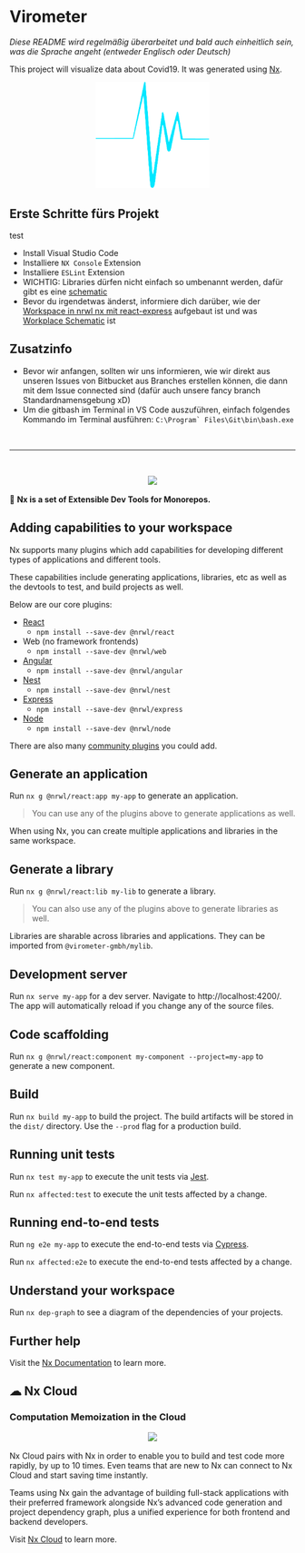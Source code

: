 # Virometer

_Diese README wird regelmäßig überarbeitet und bald auch einheitlich sein, was die Sprache angeht (entweder Englisch oder Deutsch)_

This project will visualize data about Covid19. It was generated using [Nx](https://nx.dev).

<p align="center"><img src="apps/virometer/src/assets/virometerLogo.png" width="200"></p>

## Erste Schritte fürs Projekt

test

- Install Visual Studio Code
- Installiere `NX Console` Extension
- Installiere `ESLint` Extension
- WICHTIG: Libraries dürfen nicht einfach so umbenannt werden, dafür gibt es eine [schematic](https://github.com/nrwl/nx/issues/2001)
- Bevor du irgendetwas änderst, informiere dich darüber, wie der [Workspace in nrwl nx mit react-express](https://nx.dev/latest/react/workspace/workspace-overview) aufgebaut ist und was [Workplace Schematic](https://nx.dev/latest/react/workspace/schematics/using-schematics) ist

## Zusatzinfo

- Bevor wir anfangen, sollten wir uns informieren, wie wir direkt aus unseren Issues von Bitbucket aus Branches erstellen können, die dann mit dem Issue connected sind (dafür auch unsere fancy branch Standardnamensgebung xD)
- Um die gitbash im Terminal in VS Code auszuführen, einfach folgendes Kommando im Terminal ausführen: `` C:\Program` Files\Git\bin\bash.exe ``

&nbsp;&nbsp;

---

&nbsp;&nbsp;

<p align="center"><img src="https://raw.githubusercontent.com/nrwl/nx/master/images/nx-logo.png" width="250"></p>

🔎 **Nx is a set of Extensible Dev Tools for Monorepos.**

## Adding capabilities to your workspace

Nx supports many plugins which add capabilities for developing different types of applications and different tools.

These capabilities include generating applications, libraries, etc as well as the devtools to test, and build projects as well.

Below are our core plugins:

- [React](https://reactjs.org)
  - `npm install --save-dev @nrwl/react`
- Web (no framework frontends)
  - `npm install --save-dev @nrwl/web`
- [Angular](https://angular.io)
  - `npm install --save-dev @nrwl/angular`
- [Nest](https://nestjs.com)
  - `npm install --save-dev @nrwl/nest`
- [Express](https://expressjs.com)
  - `npm install --save-dev @nrwl/express`
- [Node](https://nodejs.org)
  - `npm install --save-dev @nrwl/node`

There are also many [community plugins](https://nx.dev/nx-community) you could add.

## Generate an application

Run `nx g @nrwl/react:app my-app` to generate an application.

> You can use any of the plugins above to generate applications as well.

When using Nx, you can create multiple applications and libraries in the same workspace.

## Generate a library

Run `nx g @nrwl/react:lib my-lib` to generate a library.

> You can also use any of the plugins above to generate libraries as well.

Libraries are sharable across libraries and applications. They can be imported from `@virometer-gmbh/mylib`.

## Development server

Run `nx serve my-app` for a dev server. Navigate to http://localhost:4200/. The app will automatically reload if you change any of the source files.

## Code scaffolding

Run `nx g @nrwl/react:component my-component --project=my-app` to generate a new component.

## Build

Run `nx build my-app` to build the project. The build artifacts will be stored in the `dist/` directory. Use the `--prod` flag for a production build.

## Running unit tests

Run `nx test my-app` to execute the unit tests via [Jest](https://jestjs.io).

Run `nx affected:test` to execute the unit tests affected by a change.

## Running end-to-end tests

Run `ng e2e my-app` to execute the end-to-end tests via [Cypress](https://www.cypress.io).

Run `nx affected:e2e` to execute the end-to-end tests affected by a change.

## Understand your workspace

Run `nx dep-graph` to see a diagram of the dependencies of your projects.

## Further help

Visit the [Nx Documentation](https://nx.dev) to learn more.

## ☁ Nx Cloud

### Computation Memoization in the Cloud

<p align="center"><img src="https://raw.githubusercontent.com/nrwl/nx/master/images/nx-cloud-card.png"></p>

Nx Cloud pairs with Nx in order to enable you to build and test code more rapidly, by up to 10 times. Even teams that are new to Nx can connect to Nx Cloud and start saving time instantly.

Teams using Nx gain the advantage of building full-stack applications with their preferred framework alongside Nx’s advanced code generation and project dependency graph, plus a unified experience for both frontend and backend developers.

Visit [Nx Cloud](https://nx.app/) to learn more.
